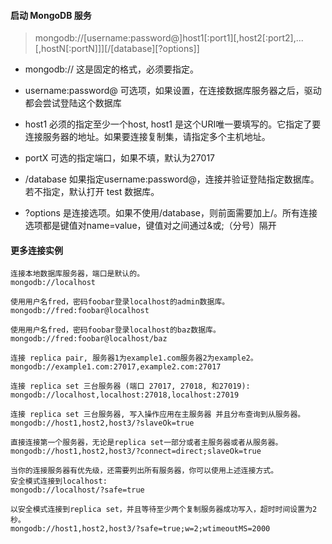 #### 启动 MongoDB 服务

> mongodb://[username:password@]host1[:port1][,host2[:port2],...[,hostN[:portN]]][/[database][?options]]

- mongodb:// 这是固定的格式，必须要指定。

- username:password@ 可选项，如果设置，在连接数据库服务器之后，驱动都会尝试登陆这个数据库
 
- host1 必须的指定至少一个host, host1 是这个URI唯一要填写的。它指定了要连接服务器的地址。如果要连接复制集，请指定多个主机地址。

- portX 可选的指定端口，如果不填，默认为27017

- /database 如果指定username:password@，连接并验证登陆指定数据库。若不指定，默认打开 test 数据库。

- ?options 是连接选项。如果不使用/database，则前面需要加上/。所有连接选项都是键值对name=value，键值对之间通过&或;（分号）隔开


#### 更多连接实例

```
连接本地数据库服务器，端口是默认的。
mongodb://localhost

使用用户名fred，密码foobar登录localhost的admin数据库。
mongodb://fred:foobar@localhost

使用用户名fred，密码foobar登录localhost的baz数据库。
mongodb://fred:foobar@localhost/baz

连接 replica pair, 服务器1为example1.com服务器2为example2。
mongodb://example1.com:27017,example2.com:27017

连接 replica set 三台服务器 (端口 27017, 27018, 和27019):
mongodb://localhost,localhost:27018,localhost:27019

连接 replica set 三台服务器, 写入操作应用在主服务器 并且分布查询到从服务器。
mongodb://host1,host2,host3/?slaveOk=true

直接连接第一个服务器，无论是replica set一部分或者主服务器或者从服务器。
mongodb://host1,host2,host3/?connect=direct;slaveOk=true

当你的连接服务器有优先级，还需要列出所有服务器，你可以使用上述连接方式。
安全模式连接到localhost:
mongodb://localhost/?safe=true

以安全模式连接到replica set，并且等待至少两个复制服务器成功写入，超时时间设置为2秒。
mongodb://host1,host2,host3/?safe=true;w=2;wtimeoutMS=2000
```